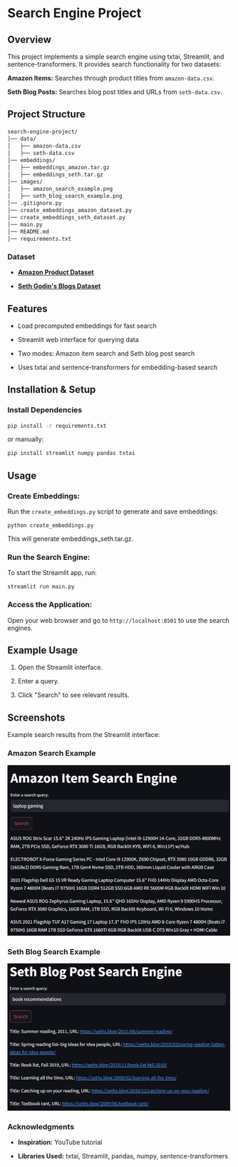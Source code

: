 # Search Engine Project

## Overview

This project implements a simple search engine using txtai, Streamlit, and sentence-transformers. It provides search functionality for two datasets:

**Amazon Items:** Searches through product titles from `amazon-data.csv`.

**Seth Blog Posts:** Searches blog post titles and URLs from `seth-data.csv`.

## Project Structure
```
search-engine-project/
│── data/
│   ├── amazon-data.csv
│   ├── seth-data.csv
│── embeddings/
│   ├── embeddings_amazon.tar.gz
│   ├── embeddings_seth.tar.gz
│── images/
│   ├── amazon_search_example.png
│   ├── seth_blog_search_example.png
│── .gitignore.py
│── create_embeddings_amazon_dataset.py
│── create_embeddings_seth_dataset.py
│── main.py
│── README.md
│── requirements.txt
```

### Dataset
- [**Amazon Product Dataset**](https://www.kaggle.com/datasets/piyushjain16/amazon-product-data)

- [**Seth Godin's Blogs Dataset**](https://www.kaggle.com/datasets/glushko/seth-godins-blogs-dataset)

## Features

- Load precomputed embeddings for fast search

- Streamlit web interface for querying data

- Two modes: Amazon item search and Seth blog post search

- Uses txtai and sentence-transformers for embedding-based search

## Installation & Setup

### Install Dependencies

```sh
pip install -r requirements.txt
```
or manually:
```sh
pip install streamlit numpy pandas txtai
```

## Usage

### Create Embeddings:

Run the `create_embeddings.py` script to generate and save embeddings:
```
python create_embeddings.py
```
This will generate embeddings_seth.tar.gz.

### Run the Search Engine:
To start the Streamlit app, run:
```
streamlit run main.py
```

### Access the Application:
Open your web browser and go to `http://localhost:8501` to use the search engines.

## Example Usage

1. Open the Streamlit interface.

2. Enter a query.

3. Click "Search" to see relevant results.

## Screenshots
Example search results from the Streamlit interface:

### Amazon Search Example
<img src="images/amazon_search_example.png" width="500" />

### Seth Blog Search Example
<img src="images/seth_blog_search_example.png" width="500" />

### Acknowledgments

- **Inspiration:** YouTube tutorial

- **Libraries Used:** txtai, Streamlit, pandas, numpy, sentence-transformers
